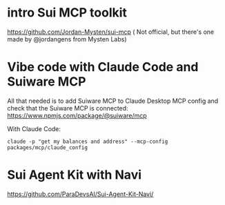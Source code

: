 # intro Sui MCP toolkit

https://github.com/Jordan-Mysten/sui-mcp ( Not official, but there's one made by @jordangens from Mysten Labs)


# Vibe code with Claude Code and Suiware MCP

All that needed is to add Suiware MCP to Claude Desktop MCP config and check that the Suiware MCP is connected: https://www.npmjs.com/package/@suiware/mcp

With Claude Code:
```
claude -p "get my balances and address" --mcp-config packages/mcp/claude_config
```


# Sui Agent Kit with Navi 

https://github.com/ParaDevsAI/Sui-Agent-Kit-Navi/